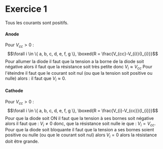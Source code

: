 # Exercice 1
Tous les courants sont positifs. 
#### Anode
Pour $V_{cc} >0$ :
$$\forall i \in \{ a, b, c, d, e, f, g \}, \boxed{R = \frac{V_{cc}-V_{i}}{I_{i}}}$$
Pour allumer la diode il faut que la tension a la borne de la diode soit négative alors il faut que la résistance soit très petite donc $V_{i} \approx V_{cc}$
Pour l'éteindre il faut que le courant soit nul (ou que la tension soit positive ou nulle) alors : il faut que $V_{i} \approx 0$.  

#### Cathode
Pour $V_{cc} >0$ :
$$\forall i \in \{ a, b, c, d, e, f, g \}, \boxed{R = \frac{V_{i}-V_{cc}}{I_{i}}}$$
Pour que la diode soit ON il faut que la tension à ses bornes soit négative alors il faut que : $V_{i} \neq 0$ donc, que la résistance soit nulle ie que : $V_{i} = V_{cc}$. 
Pour que la diode soit bloquante il faut que la tension a ses bornes soient positive ou nulle (ou que le courant soit nul) alors $V_{i} = 0$ alors la résistance doit être grande. 
